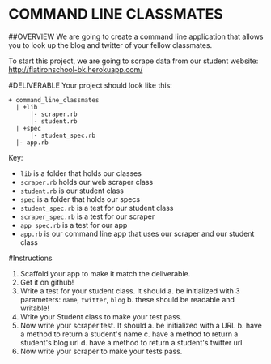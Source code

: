 # COMMAND LINE CLASSMATES

##OVERVIEW
We are going to create a command line application that allows you to look up the blog and twitter of your fellow classmates.

To start this project, we are going to scrape data from our student website: http://flatironschool-bk.herokuapp.com/

#DELIVERABLE
Your project should look like this:
```
+ command_line_classmates
  | +lib
      |- scraper.rb
      |- student.rb
  | +spec
      |- student_spec.rb
  |- app.rb
```

Key:
 - `lib` is a folder that holds our classes
  - `scraper.rb` holds our web scraper class
  - `student.rb` is our student class
 - `spec` is a folder that holds our specs
  - `student_spec.rb` is a test for our student class
  - `scraper_spec.rb` is a test for our scraper
  - `app_spec.rb` is a test for our app
 - `app.rb` is our command line app that uses our scraper and our student class 

#Instructions

 1. Scaffold your app to make it match the deliverable.
 2. Get it on github!
 3. Write a test for your student class. It should
    a. be initialized with 3 parameters: `name`, `twitter`, `blog`
    b. these should be readable and writable!
 4. Write your Student class to make your test pass.
 5. Now write your scraper test. It should
    a. be initialized with a URL
    b. have a method to return a student's name
    c. have a method to return a student's blog url
    d. have a method to return a student's twitter url
6. Now write your scraper to make your tests pass.
  
  